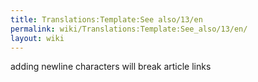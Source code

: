 ```yaml
---
title: Translations:Template:See also/13/en
permalink: wiki/Translations:Template:See_also/13/en/
layout: wiki
---
```


adding newline characters will break article links
